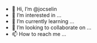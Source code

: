 - 👋 Hi, I’m @jocselin
- 👀 I’m interested in ...
- 🌱 I’m currently learning ...
- 💞️ I’m looking to collaborate on ...
- 📫 How to reach me ...

<!---
jocselin/jocselin is a ✨ special ✨ repository because its `README.md` (this file) appears on your GitHub profile.
You can click the Preview link to take a look at your changes.
--->
